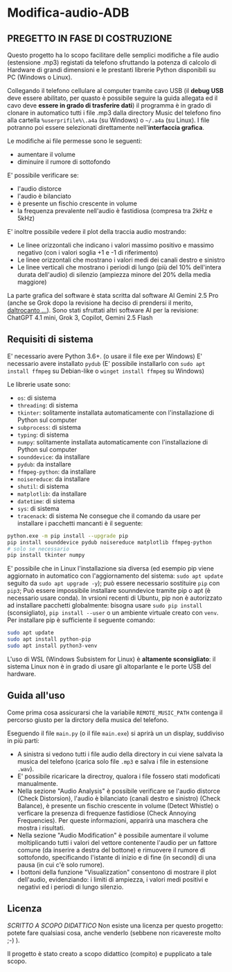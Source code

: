 # Modifica-audio-ADB
## **PREGETTO IN FASE DI COSTRUZIONE**
Questo progetto ha lo scopo facilitare delle semplici modifiche a file audio (estensione .mp3) registati da telefono sfruttando la potenza di calcolo di Hardware di grandi dimensioni e le prestanti librerie Python disponibili su PC (Windows o Linux).

Collegando il telefono cellulare al computer tramite cavo USB (il **debug USB** deve essere abilitato, per quasto è possibile seguire la guida allegata ed il cavo deve **essere in grado di trasferire dati**) il programma è in grado di clonare in automatico tutti i file .mp3 dalla directory Music del telefono fino alla cartella ` %userprifile%\.a4a ` (su Windows) o ` ~/.a4a ` (su Linux). I file potranno poi essere selezionati direttamente nell'**interfaccia grafica**.

Le modifiche ai file permesse sono le seguenti:
- aumentare il volume
- diminuire il rumore di sottofondo

E' possibile verificare se:
- l'audio distorce
- l'audio è bilanciato
- è presente un fischio crescente in volume
- la frequenza prevalente nell'audio è fastidiosa (compresa tra 2kHz e 5kHz)

E' inoltre possibile vedere il plot della traccia audio mostrando:
- Le linee orizzontali che indicano i valori massimo positivo e massimo negativo (con i valori soglia +1 e -1 di riferimento)
- Le linee orizzontali che mostrano i valori medi dei canali destro e sinistro
- Le linee verticali che mostrano i periodi di lungo (più del 10% dell'intera durata dell'audio) di silenzio (ampiezza minore del 20% della media maggiore)

La parte grafica del software è stata scritta dal software AI Gemini 2.5 Pro (anche se Grok dopo la revisione ha deciso di prendersi il merito, [daltrocanto ...](https://help.x.com/it/using-x/about-grok)). Sono stati sfruttati altri software AI per la revisione: ChatGPT 4.1 mini, Grok 3, Copilot, Gemini 2.5 Flash

## Requisiti di sistema
E' necessario avere Python 3.6+. (o usare il file exe per Windows)
E' necessario avere installato `pydub` (E' possibile installarlo con `sudo apt install ffmpeg` su Debian-like o `winget install ffmpeg` su Windows)

Le librerie usate sono:
- `os`: di sistema
- `threading`: di sistema
- `tkinter`: solitamente installata automaticamente con l'installazione di Python sul computer
- `subprocess`: di sistema
- `typing`: di sistema
- `numpy`: solitamente installata automaticamente con l'installazione di Python sul computer
- `sounddevice`: da installare
- `pydub`: da installare
- `ffmpeg-python`: da installare
- `noisereduce`: da installare
- `shutil`: di sistema
- `matplotlib`: da installare
- `datetime`: di sistema
- `sys`: di sistema
- `tracenack`: di sistema
Ne consegue che il comando da usare per installare i pacchetti mancanti è il seguente:
```bash
python.exe -m pip install --upgrade pip
pip install sounddevice pydub noisereduce matplotlib ffmpeg-python
# solo se necessario
pip install tkinter numpy
```
E' possibile che in Linux l'installazione sia diversa (ed esempio pip viene aggiornato in automatico con l'aggiornamento del sistema: `sudo apt update` seguito da `sudo apt upgrade -y`); può essere necessario sostituire `pip` con `pip3`; Può essere impossibile installare sounndevice tramite pip o apt (è necessario usare conda). In vrsioni recenti di Ubuntu, pip non è autorizzato ad installare pacchetti globalmente: bisogna usare `sudo pip install` (sconsigliato), `pip install --user` o un ambiente virtuale creato con `venv`. Per installare pip è sufficiente il seguente comando:
```bash
sudo apt update
sudo apt install python-pip
sudo apt install python3-venv
```
L'uso di WSL (Windows Subsistem for Linux) è **altamente sconsigliato**: il sistema Linux non è in grado di usare gli altoparlante e le porte USB del hardware.

## Guida all'uso
Come prima cosa assicurarsi che la variabile `REMOTE_MUSIC_PATH` contenga il percorso giusto per la dirctory della musica del telefono.

Eseguendo il file `main.py` (o il file `main.exe`) si aprirà un un display, suddiviso in più parti:
- A sinistra si vedono tutti i file audio della directory in cui viene salvata la musica del telefono (carica solo file `.mp3` e salva i file in estensione `.wav`).
- E' possibile ricaricare la directroy, qualora i file fossero stati modoficati manualmente.
- Nella sezione "Audio Analysis" è possibile verificare se l'audio distorce (Check Distorsion), l'audio è bilanciato (canali destro e sinistro) (Check Balance), è presente un fischio crescente in volume (Detect Whistle) o verficare la presenza di frequenze fastidiose (Check Annoying Frequencies). Per queste informazioni, apparirà una maschera che mostra i risultati.
- Nella sezione "Audio Modification" è possibile aumentare il volume moltiplicando tutti i valori del vettore contenente l'audio per un fattore comune (da inserire a destra del bottone) e rimuovere il rumore di sottofondo, specificando l'istante di inizio e di fine (in secondi) di una pausa (in cui c'è solo rumore).
- I bottoni della funzione "Visualizzation" consentono di mostrare il plot dell'audio, evidenziando: i limiti di ampiezza, i valori medi positivi e negativi ed i periodi di lungo silenzio.

## Licenza
*SCRITTO A SCOPO DIDATTICO*
Non esiste una licenza per questo progetto: potete fare qualsiasi cosa, anche venderlo (sebbene non ricavereste molto ;-) ).

Il progetto è stato creato a scopo didattico (compito) e pupplicato a tale scopo.
